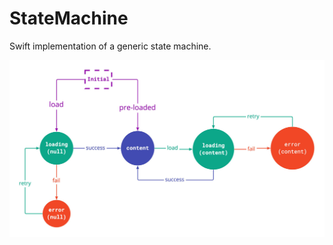 # StateMachine
Swift implementation of a generic state machine.

![State Machine Diagram](./StateMachine.png)
